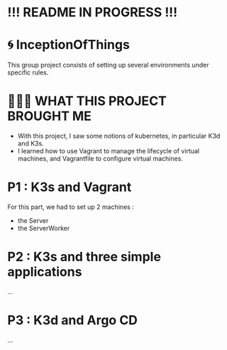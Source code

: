 # !!! README IN PROGRESS !!! #

# 🌀 InceptionOfThings

This group project consists of setting up several environments under specific rules.

# 👩🏻‍🏫 WHAT THIS PROJECT BROUGHT ME
- With this project, I saw some notions of kubernetes, in particular K3d and K3s.
- I learned how to use Vagrant to manage the lifecycle of virtual machines, and Vagrantfile to configure virtual machines.

# P1 : K3s and Vagrant

For this part, we had to set up 2 machines :
- the Server
- the ServerWorker

# P2 : K3s and three simple applications

...

# P3 : K3d and Argo CD

...
